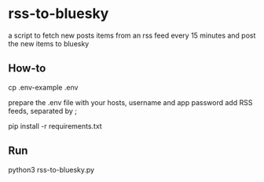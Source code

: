 # rss-to-bluesky
a script to fetch new posts items from an rss feed every 15 minutes and post the new items to bluesky


## How-to

cp .env-example .env

prepare the .env file with your hosts, username and app password
add RSS feeds, separated by ;

pip install -r requirements.txt


## Run
python3 rss-to-bluesky.py
